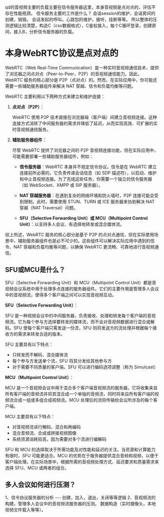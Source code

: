 qd的音视频主要的负载主要在信令服务器这里，本身音视频是点对点的，评估不存在性能瓶颈。
信令服务主要的工作是什么？
会话session的维护，会话房间的创建，销毁。 会话发起的呼叫，心跳包的维护，接听，挂断等等。
所以整体的压测逻辑比较清楚，构造C（csv数据格式），C鉴权接入，每个C循环登录，创建房间，接入B，分析信令服务器的负载。

# 本身WebRTC协议是点对点的
WebRTC（Web Real-Time Communication）是一种实时音视频通信技术，提供了浏览器之间点对点（Peer-to-Peer，P2P）的音视频通信能力。因此，WebRTC 服务的核心部分是 P2P（点对点）的。然而，在实际应用中，你可能还需要一些辅助服务器组件来解决 NAT 穿越、信令和负载均衡等问题。

WebRTC 主要利用以下两种方式来建立和维护连接：

1. **点对点（P2P）**：
   
   WebRTC 使用 P2P 技术直接在浏览器端（客户端）间建立音视频连接。这种连接方式消除了中间服务器的需求并降低了延迟，从而实现高效、可扩展的实时音视频通信服务。

2. **辅助服务器组件**：

   尽管 WebRTC 提供了浏览器之间的 P2P 音视频连接功能，但在实际应用中，可能需要部署一些辅助服务器组件，例如：

   * **信令服务器**：WebRTC 本身并不规定信令协议。信令是在 WebRTC 建立连接前所必需的，它负责传递会话信息（如 SDP 描述符），以启动、维护和中止音视频连接。为了完成这些任务，你需要一个独立的信令服务器（如 WebSocket、XMPP 或 SIP 服务器）。

   * **NAT 穿越服务器**：在遇到复杂的网络环境和防火墙时，P2P 连接可能会受到限制。此时，需要使用 STUN、TURN 或 ICE 服务器来协助解决 NAT 穿越（NAT Traversal）问题。

   * **SFU（Selective Forwarding Unit）或 MCU（Multipoint Control Unit）**：以支持多人会议、有选择地转发或混合媒体流。

综上所述，WebRTC 服务的核心部分是基于 P2P 的点对点通信，但在实际使用场景中，辅助服务器组件也是必不可少的。这些组件可以解决实际应用中遇到的信令、NAT 穿越和负载均衡等问题，以确保 WebRTC 更流畅、可靠地进行音视频通信。

## SFU或MCU是什么？
SFU（Selective Forwarding Unit）和 MCU（Multipoint Control Unit）都是音视频会议系统中用于处理多点连接的服务器组件。它们的主要作用是管理多人会议中的音视频流，使得多个客户端之间可以实现音视频互动。

**SFU（Selective Forwarding Unit）**：  

SFU 是一种视频会议中的中间服务器，负责接收、处理和转发每个客户端的音视频流。它为每个参与方选择要转发的媒体流，而不会对音视频数据进行混合或解码。SFU 使每个客户端只需发送一份流，SFU 则将发送方的流处理并根据每个接收方的需求来转发合适的版本。

SFU 主要具有以下特点：

* 只转发而不解码、混合媒体流
* 每个参与方发送单个流，SFU 将其分发给其他参与方
* 对于需要不同质量的客户端，SFU 可以进行编码选项调整（称为 Simulcast）

**MCU（Multipoint Control Unit）**：

MCU 是一个音视频会议中用于混合多个客户端音视频流的服务器。它将收集来自所有客户端的音频流并将其混合成一个单独的音频流，同时将来自所有客户端的视频流合成一组或多组合成视频流。MCU 处理后的流将传输给会议所涉及的每个客户端。

MCU 主要具有以下特点：

* 对音视频流进行解码、混合和再编码
* 混合音频流、合成或拼接视频图像
* 系统资源消耗较高，因为需要对多个流进行编解码

SFU 和 MCU 的选择取决于所需功能及对性能和延迟的关注。当资源和计算能力有限时，SFU 可能更适合。MCU 的优势在于服务器提供混合音频和视频，以便于客户端处理。在实际场景中，根据所需的音视频处理方式、延迟要求和质量需求来选择 SFU、MCU 或两者的组合。


## 多人会议如何进行压测？
1、信令协议服务器的分析 --- 创建，加入，退出，关闭等等逻辑
2、音视频流的构建，管理多人会议中的音视频流服务器的压测。 数据构造（实时摄像头，本地视频文件载入等等）。